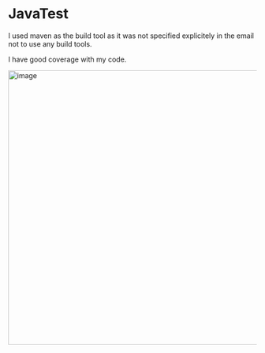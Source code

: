 # JavaTest

I used maven as the build tool as it was not specified explicitely in the email not to use any build tools.

I have good coverage with my code.

<img width="556" alt="image" src="https://user-images.githubusercontent.com/80168712/190104459-557aaef0-6f3f-405a-b15b-87e34d9386a9.png">


